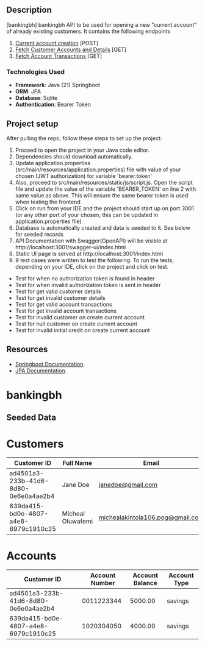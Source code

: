 ## Description

[bankingbh] bankingbh API to be used for opening a new "current account" of already existing customers. It contains the following endpoints

1. [Current account creation](http://localhost:3001/api/v1/open-current-account) [POST]
2. [Fetch Customer Accounts and Details](http://localhost:3001/api/v1/customer/:customer_id) [GET]
3. [Fetch Account Transactions](http://localhost:3001/api/v1/transactions/:account_number) [GET]

### Technologies Used

- **Framework**: Java (21) Springboot
- **ORM**: JPA
- **Database**: Sqlite
- **Authentication**: Bearer Token

## Project setup

After pulling the repo, follow these steps to set up the project:

1. Proceed to open the project in your Java code editor.
2. Dependencies should download automatically.
3. Update application.properties (src/main/resources/application.properties) file with value of your chosen (JWT authorization) for variable 'bearer.token'
4. Also, proceed to src/main/resources/static/js/script.js. Open the script file and update the value of the variable 'BEARER_TOKEN' on line 2 with same value as above. This will ensure the same bearer token is used when testing the frontend
5. Click on run from your IDE and the project should start up on port 3001 (or any other port of your chosen, this can be updated in application.properties file)
6. Database is automatically created and data is seeded to it. See below for seeded records
7. API Documentation with Swagger(OpenAPI) will be visible at http://localhost:3001/swagger-ui/index.html
8. Static UI page is served at http://localhost:3001/index.html
10. 9 test cases were written to test the following. To run the tests, depending on your IDE, click on the project and click on test.
- Test for when no authorization token is found in header
- Test for when invalid authorization token is sent in header
- Test for get valid customer details 
- Test for get invalid customer details
- Test for get valid account transactions
- Test for get invalid account transactions
- Test for invalid customer on create current account
- Test for null customer on create current account
- Test for invalid initial credit on create current account


## Resources

- [Springboot Documentation](https://spring.io/projects/spring-boot).
- [JPA Documentation](https://spring.io/projects/spring-data-jpa).

# bankingbh

## Seeded Data

# Customers

| Customer ID                          | Full Name         | Email                            |
| ------------------------------------ | ----------------- | -------------------------------- |
| ad4501a3-233b-41d6-8d80-0e6e0a4ae2b4 | Jane Doe          | janedoe@gmail.com                |
| 639da415-bd0e-4807-a4e8-6979c1910c25 | Micheal Oluwafemi | michealakintola106.pog@gmail.com |

# Accounts

| Customer ID                          | Account Number | Account Balance | Account Type |
| ------------------------------------ | -------------- | --------------- | ------------ |
| ad4501a3-233b-41d6-8d80-0e6e0a4ae2b4 | 0011223344     | 5000.00         | savings      |
| 639da415-bd0e-4807-a4e8-6979c1910c25 | 1020304050     | 4000.00         | savings      |